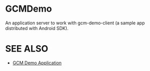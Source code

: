 # GCMDemo

An application server to work with gcm-demo-client (a sample app distributed with Android SDK).

# SEE ALSO

* [GCM Demo Application](http://developer.android.com/google/gcm/demo.html)
